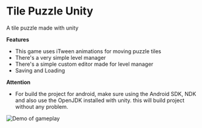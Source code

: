 # Tile Puzzle Unity
A tile puzzle made with unity

<b>Features</b>
* This game uses iTween animations for moving puzzle tiles
* There's a very simple level manager
* There's a simple custom editor made for level manager
* Saving and Loading

<b>Attention</b>
* For build the project for android, make sure using the Android SDK, NDK and also use the OpenJDK installed with unity. this will build project without any problem.

![Demo of gameplay](http://s9.picofile.com/file/8365904942/Tile_Puzzle_Unity_Demo.gif)
